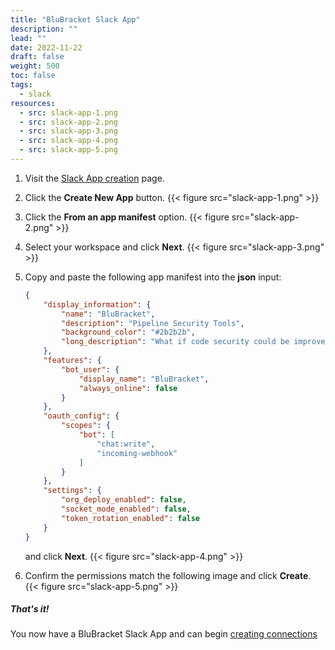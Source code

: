 ```yaml
---
title: "BluBracket Slack App"
description: ""
lead: ""
date: 2022-11-22
draft: false
weight: 500
toc: false
tags:
  - slack
resources:
  - src: slack-app-1.png
  - src: slack-app-2.png
  - src: slack-app-3.png
  - src: slack-app-4.png
  - src: slack-app-5.png
---
```

1. Visit the [Slack App creation](https://api.slack.com/apps) page.

2. Click the **Create New App** button.
{{< figure src="slack-app-1.png" >}}

3. Click the **From an app manifest** option.
{{< figure src="slack-app-2.png" >}}

4. Select your workspace and click **Next**.
{{< figure src="slack-app-3.png" >}}

5. Copy and paste the following app manifest into the **json** input:

    ```json
    {
        "display_information": {
            "name": "BluBracket",
            "description": "Pipeline Security Tools",
            "background_color": "#2b2b2b",
            "long_description": "What if code security could be improved with the same techniques we use to improve code quality? Tests and code coverage reports integrated in our workflows giving us quick feedback on PRs and in our IDEs have helped us build better, faster, and more maintainable code together, and now it’s time to do the same to improve security."
        },
        "features": {
            "bot_user": {
                "display_name": "BluBracket",
                "always_online": false
            }
        },
        "oauth_config": {
            "scopes": {
                "bot": [
                    "chat:write",
                    "incoming-webhook"
                ]
            }
        },
        "settings": {
            "org_deploy_enabled": false,
            "socket_mode_enabled": false,
            "token_rotation_enabled": false
        }
    }
    ```

    and click **Next**. {{< figure src="slack-app-4.png" >}}

6. Confirm the permissions match the following image and click **Create**.
{{< figure src="slack-app-5.png" >}}

##### That's it!

You now have a BluBracket Slack App and can begin [creating connections](/how-to/messaging/slack/connection/)
